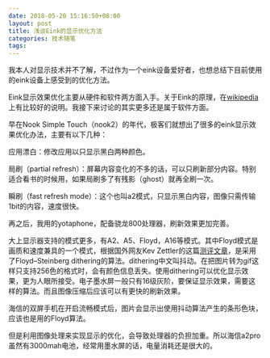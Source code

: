 ```yaml
---
date: 2018-05-20 15:16:50+08:00
layout: post
title: 浅谈Eink的显示优化方法
categories: 技术随笔
tags: 
---
```


我本人对显示技术并不了解，不过作为一个eink设备爱好者，也想总结下目前使用的eink设备上感受到的优化方法。

Eink显示效果优化主要从硬件和软件两方面入手。关于Eink的原理，在[wikipedia](https://en.wikipedia.org/wiki/Electronic_paper)上有比较好的说明。我接下来讨论的其实更多还是属于软件方面。


早在Nook Simple Touch（nook2）的年代，极客们就想出了很多的eink显示效果优化办法，主要有以下几种：

应用漂白：修改应用以只显示黑白两种颜色。

局刷（partial refresh）：屏幕内容变化的不多的话，可以只刷新部分内容。特别适合看书的时候用，如果局刷多了有残影（ghost）就再全刷一次。

瞬刷（fast refresh mode）：这个也叫a2模式，只显示黑白内容，图像只需传输1bit的内容，速度很快。

再之后，我用的yotaphone，配备骁龙800处理器，刷新效果更加完善。

大上显示器支持的模式更多，有A2、A5、Floyd，A16等模式。其中Floyd模式是画质和速度兼具的一个模式，根据国外网友Kev Zettler的这篇[测评文章](https://kevzettler.com/2018/01/12/dasung-paperlike-pro-review)，是采用了Floyd–Steinberg dithering的算法。dithering中文叫抖动。在把图片转为gif这样只支持256色的格式时，会有颜色信息丢失。使用dithering可以优化显示效果，更为人眼所接受。电子墨水屏一般只有16级灰阶，要保证显示效果，需要这样的算法。而且图像压缩后应该可以有更快的刷新效果。

海信的双屏手机在开启流畅模式后，图片会显示出使用抖动算法产生的条形色块，应该也是用的Floyd算法。

但是利用图像处理来实现显示的优化，会导致处理器的负担加重。所以海信a2pro虽然有3000mah电池，经常用墨水屏的话，电量消耗还是很大的。




